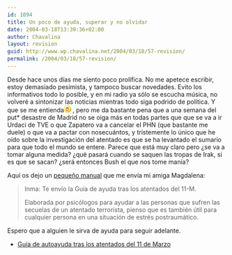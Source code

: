```yaml
---
id: 1094
title: Un poco de ayuda, superar y no olvidar
date: 2004-03-18T13:39:36+02:00
author: Chavalina
layout: revision
guid: http://www.wp.chavalina.net/2004/03/18/57-revision/
permalink: /2004/03/18/57-revision/
---
```

Desde hace unos d&iacute;as me siento poco prol&iacute;fica. No me apetece escribir, estoy demasiado pesimista, y tampoco buscar novedades. Evito los informativos todo lo posible, y en mi radio ya sólo se escucha m&uacute;sica, no volveré a sintonizar las noticias mientras todo siga podrido de pol&iacute;tica. Y que se me entienda![emo](/imagenes/emoticonos/sonrisa.gif) , pero me da bastante pena que a una semana del put* desastre de Madrid no se oiga más en todas partes que que se va a ir Urdaci de TVE o que Zapatero va a cancelar el PHN (que bastante me duele) o que va a pactar con nosecuántos, y tristemente lo &uacute;nico que he o&iacute;do sobre la investigación del atentado es que se ha levantado el sumario para que todo el mundo se entere. Parece que está muy claro pero &iquest;se va a tomar alguna medida? &iquest;qué pasará cuando se saquen las tropas de Irak, si es que se sacan? &iquest;será entonces Bush el que nos tome man&iacute;a?

Aqu&iacute; os dejo un [peque&ntilde;o manual](ficheros/textos/GUIA%20AYUDA%2011%20M.doc) que me env&iacute;a mi amiga Magdalena:

> Inma: Te env&iacute;o la Gu&iacute;a de ayuda tras los atentados del 11-M. 
> 
> Elaborada por psicólogos para ayudar a las personas que sufren las secuelas de un atentado terrorista, pienso que es también &uacute;til para cualquier persona en una situación de estrés postraumático. 

Espero que a alguien le sirva de ayuda para seguir adelante. 

  *  [Gu&iacute;a de autoayuda tras los atentados del 11 de Marzo](ficheros/textos/GUIA%20AYUDA%2011%20M.doc)